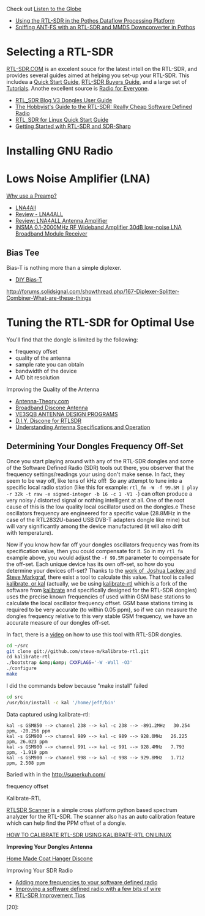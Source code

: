 Check out [Listen to the Globe](http://hackaday.com/2017/01/02/listen-to-the-globe/)

* [Using the RTL-SDR in the Pothos Dataflow Processing Platform](http://www.rtl-sdr.com/using-rtl-sdr-pothos-dataflow-processing-platform/)
* [Sniffing ANT-FS with an RTL-SDR and MMDS Downconverter in Pothos](http://www.rtl-sdr.com/sniffing-ant-fs-with-an-rtl-sdr-and-mmds-downconverter-in-pothos/)

# Selecting a RTL-SDR
[RTL-SDR.COM][15] is an excelent souce for the latest intell on the RTL-SDR,
and provides several guides aimed at helping you set-up your RTL-SDR.
This includea a [Quick Start Guide][16], [RTL-SDR Buyers Guide][17],
and a large set of [Tutorials][18].
Anothe excellent source is [Radio for Everyone][19].

* [RTL_SDR Blog V3 Dongles User Guide](http://www.rtl-sdr.com/rtl-sdr-blog-v-3-dongles-user-guide/)
* [The Hobbyist's Guide to the RTL-SDR: Really Cheap Software Defined Radio](https://www.amazon.com/gp/product/B00KCDF1QI/ref=as_li_tl?ie=UTF8&camp=1789&creative=390957&creativeASIN=B00KCDF1QI&linkCode=as2&tag=book0674-20&linkId=RSP53QLYXP4IS32X)
* [RTL_SDR for Linux Quick Start Guide](http://www.rtl-sdr.com/a-good-quickstart-guide-for-rtl-sdr-linux-users/)
* [Getting Started with RTL-SDR and SDR-Sharp](https://cdn-learn.adafruit.com/downloads/pdf/getting-started-with-rtl-sdr-and-sdr-sharp.pdf)

# Installing GNU Radio

# Lows Noise Amplifier (LNA)
[Why use a Preamp?](http://www.radioforeveryone.com/p/why-use-preamp.html)
* [LNA4All](http://lna4all.blogspot.com/)
* [Review - LNA4ALL](http://www.radioforeveryone.com/p/summary-buy-one-works-as-advertised.html)
* [Review: LNA4ALL Antenna Amplifier](http://www.radioforeveryone.com/2013/08/antenna-amplifier.html)
* [INSMA 0.1-2000MHz RF Wideband Amplifier 30dB low-noise LNA Broadband Module Receiver](https://www.amazon.com/INSMA-0-1-2000MHz-Amplifier-low-noise-Broadband/dp/B01D5RRT0I/ref=sr_1_2?s=electronics&ie=UTF8&qid=1483585185&sr=1-2&keywords=lna)

## Bias Tee
Bias-T is nothing more than a simple diplexer.

* [DIY Bias-T](http://lna4all.blogspot.com/2014/11/diy-bias-t.html)

http://forums.solidsignal.com/showthread.php/167-Diplexer-Splitter-Combiner-What-are-these-things

# Tuning the RTL-SDR for Optimal Use
You'll find that the dongle is limited by the following:

* frequency offset
* quality of the antenna
* sample rate you can obtain
* bandwidth of the device
* A/D bit resolution

Improving the Quality of the Antenna

* [Antenna-Theory.com][01]
* [Broadband Discone Antenna][02]
* [VE3SQB ANTENNA DESIGN PROGRAMS][03]
* [D.I.Y. Discone for RTLSDR][04]
* [Understanding Antenna Specifications and Operation](http://www.digikey.com/en/articles/techzone/2011/mar/understanding-antenna-specifications-and-operation)

## Determining Your Dongles Frequency Off-Set
Once you start playing around with any of the RTL-SDR dongles and some of the Software Defined Radio (SDR) tools out there, you observer that the frequency settings/readings your using don't make sense.
In fact, they seem to be way off, like tens of kHz off!  So any attempt to tune into a specific local radio station (like this for example:
`rtl_fm -W -f 99.5M | play -r 32k -t raw -e signed-integer -b 16 -c 1 -V1 -`) can often produce a very noisy / distorted signal or nothing intelligent at all.
One of the root cause of this is the low quality local oscillator used on the dongles.e
These oscillators frequency are engineered for a specific value (28.8MHz in the case of the RTL2832U-based USB DVB-T adapters dongle like mine) but will vary significantly among the device manufactured (it will also drift with temperature).

Now if you know how far off your dongles oscillators frequency was from its specification value, then you could compensate for it.
So in my `rtl_fm` example above, you would adjust the `-f 99.5M` parameter to compensate for the off-set.
Each unique device has its own off-set, so how do you determine your devices off-set?
Thanks to the [work of  Joshua Lackey and Steve Markgraf][05], there exist a tool to calculate this value.
That tool is called [kalibrate, or kal][06] (actually, we be using [kalibrate-rtl][07]
which is a fork of the software from [kalibrate][08]
and specifically designed for the RTL-SDR dongles) uses the precise known frequencies of used within GSM base stations to calculate the local oscillator frequency offset.
GSM base stations timing is required to be very accurate (to within 0.05 ppm), so if we can measure the dongles frequency relative to this very stable GSM frequency, we have an accurate measure of our dongles off-set.

In fact, there is a [video][09] on how to use this tool with RTL-SDR dongles.

``` bash
cd ~/src
git clone git://github.com/steve-m/kalibrate-rtl.git
cd kalibrate-rtl
./bootstrap &amp;&amp; CXXFLAGS='-W -Wall -O3'
./configure
make
```

I did the commands below because "make install" failed

``` bash
cd src
/usr/bin/install -c kal '/home/jeff/bin'
```

Data captured using kalibrate-rtl:

```
kal -s GSM850 --> channel 238 --> kal -c 238 --> -891.2MHz   30.254 ppm, -20.256 ppm
kal -s GSM900 --> channel 989 --> kal -c 989 --> 928.0MHz   26.225 ppm, 26.023 ppm
kal -s GSM900 --> channel 991 --> kal -c 991 --> 928.4MHz   7.793 ppm, -1.919 ppm
kal -s GSM900 --> channel 998 --> kal -c 998 --> 929.8MHz   1.712 ppm, 2.508 ppm
```

Baried with in the http://superkuh.com/

frequency offset

Kalibrate-RTL

[RTLSDR Scanner](http://eartoearoak.com/software/rtlsdr-scanner) is a simple cross platform python based spectrum analyzer for the RTL-SDR. The scanner also has an auto calibration feature which can help find the PPM offset of a dongle.

[HOW TO CALIBRATE RTL-SDR USING KALIBRATE-RTL ON LINUX][10]

<strong>Improving Your Dongles Antenna</strong>

[Home Made Coat Hanger Discone][11]

Improving Your SDR Radio

* [Adding more frequencies to your software defined radio][12]
* [Improving a software defined radio with a few bits of wire][13]
* [RTL-SDR Improvement Tips][14]



[01]:http://www.antenna-theory.com/
[02]:http://www.ramseyelectronics.com/downloads/manuals/DA25.pdf
[03]:http://www.ve3sqb.com/
[04]:http://helix.air.net.au/index.php/d-i-y-discone-for-rtlsdr/
[05]:https://github.com/steve-m/kalibrate-rtl
[06]:http://thre.at/kalibrate/
[07]:https://github.com/steve-m/kalibrate-rtl
[08]:http://thre.at/kalibrate/
[09]:http://www.youtube.com/watch?v=VaKzhaf5iKg
[10]:http://www.securitytube.net/video/7726
[11]:http://www.rtl-sdr.com/home-made-coat-hanger-discone/
[12]:http://hackaday.com/2012/07/08/adding-more-frequencies-to-you-software-defined-radio/
[13]:http://hackaday.com/2012/05/14/improving-a-software-defined-radio-with-a-few-bits-of-wire/
[14]:http://www.ab9il.net/software-defined-radio/rtl2832-sdr.html
[15]:http://www.rtl-sdr.com/
[16]:http://www.rtl-sdr.com/rtl-sdr-quick-start-guide/
[17]:http://www.rtl-sdr.com/buy-rtl-sdr-dvb-t-dongles/
[18]:http://www.rtl-sdr.com/category/tutorial/
[19]:http://www.radioforeveryone.com/p/reducing-electrical-noise.html
[20]:

